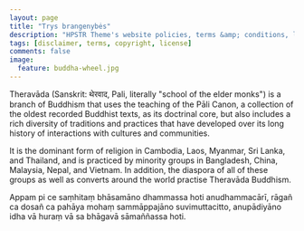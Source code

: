 ```yaml
---
layout: page
title: "Trys brangenybės"
description: "HPSTR Theme's website policies, terms &amp; conditions, license, and other legal stuff you won't read."
tags: [disclaimer, terms, copyright, license]
comments: false
image:
  feature: buddha-wheel.jpg
---
```


Theravāda (Sanskrit: थेरवाद, Pali, literally "school of the elder monks") is a branch of Buddhism that uses the teaching of the Pāli Canon, a collection of the oldest recorded Buddhist texts, as its doctrinal core, but also includes a rich diversity of traditions and practices that have developed over its long history of interactions with cultures and communities.

It is the dominant form of religion in Cambodia, Laos, Myanmar, Sri Lanka, and Thailand, and is practiced by minority groups in Bangladesh, China, Malaysia, Nepal, and Vietnam. In addition, the diaspora of all of these groups as well as converts around the world practise Theravāda Buddhism.

Appam pi ce saṃhitaṃ bhāsamāno dhammassa hoti anudhammacārī, rāgañ ca dosañ ca pahāya mohaṃ sammāppajāno suvimuttacitto, anupādiyāno idha vā huraṃ vā sa bhāgavā sāmaññassa hoti.
